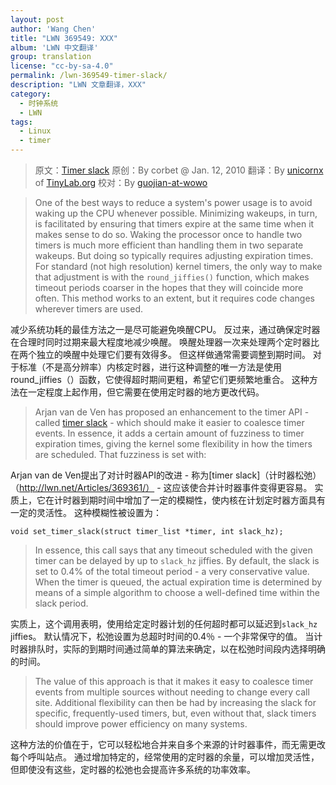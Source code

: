 ```yaml
---
layout: post
author: 'Wang Chen'
title: "LWN 369549: XXX"
album: 'LWN 中文翻译'
group: translation
license: "cc-by-sa-4.0"
permalink: /lwn-369549-timer-slack/
description: "LWN 文章翻译，XXX"
category:
  - 时钟系统
  - LWN
tags:
  - Linux
  - timer
---
```


> 原文：[Timer slack](https://lwn.net/Articles/369549/)
> 原创：By corbet @ Jan. 12, 2010
> 翻译：By [unicornx](https://github.com/unicornx) of [TinyLab.org][1]
> 校对：By [guojian-at-wowo](https://github.com/guojian-at-wowo)

> One of the best ways to reduce a system's power usage is to avoid waking up the CPU whenever possible. Minimizing wakeups, in turn, is facilitated by ensuring that timers expire at the same time when it makes sense to do so. Waking the processor once to handle two timers is much more efficient than handling them in two separate wakeups. But doing so typically requires adjusting expiration times. For standard (not high resolution) kernel timers, the only way to make that adjustment is with the `round_jiffies()` function, which makes timeout periods coarser in the hopes that they will coincide more often. This method works to an extent, but it requires code changes wherever timers are used.

减少系统功耗的最佳方法之一是尽可能避免唤醒CPU。 反过来，通过确保定时器在合理时同时过期来最大程度地减少唤醒。 唤醒处理器一次来处理两个定时器比在两个独立的唤醒中处理它们要有效得多。 但这样做通常需要调整到期时间。 对于标准（不是高分辨率）内核定时器，进行这种调整的唯一方法是使用round_jiffies（）函数，它使得超时期间更粗，希望它们更频繁地重合。 这种方法在一定程度上起作用，但它需要在使用定时器的地方更改代码。

> Arjan van de Ven has proposed an enhancement to the timer API - called [timer slack](http://lwn.net/Articles/369361/) - which should make it easier to coalesce timer events. In essence, it adds a certain amount of fuzziness to timer expiration times, giving the kernel some flexibility in how the timers are scheduled. That fuzziness is set with:

Arjan van de Ven提出了对计时器API的改进 - 称为[timer slack]（计时器松弛）（http://lwn.net/Articles/369361/） - 这应该使合并计时器事件变得更容易。 实质上，它在计时器到期时间中增加了一定的模糊性，使内核在计划定时器方面具有一定的灵活性。 这种模糊性被设置为：

    void set_timer_slack(struct timer_list *timer, int slack_hz);

> In essence, this call says that any timeout scheduled with the given timer can be delayed by up to `slack_hz` jiffies. By default, the slack is set to 0.4% of the total timeout period - a very conservative value. When the timer is queued, the actual expiration time is determined by means of a simple algorithm to choose a well-defined time within the slack period.

实质上，这个调用表明，使用给定定时器计划的任何超时都可以延迟到`slack_hz` jiffies。 默认情况下，松弛设置为总超时时间的0.4％ - 一个非常保守的值。 当计时器排队时，实际的到期时间通过简单的算法来确定，以在松弛时间段内选择明确的时间。

> The value of this approach is that it makes it easy to coalesce timer events from multiple sources without needing to change every call site. Additional flexibility can then be had by increasing the slack for specific, frequently-used timers, but, even without that, slack timers should improve power efficiency on many systems.

这种方法的价值在于，它可以轻松地合并来自多个来源的计时器事件，而无需更改每个呼叫站点。 通过增加特定的，经常使用的定时器的余量，可以增加灵活性，但即使没有这些，定时器的松弛也会提高许多系统的功率效率。

[1]: http://tinylab.org
